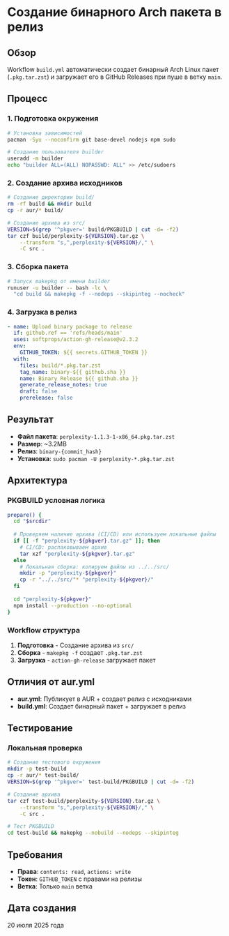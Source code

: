 # Создание бинарного Arch пакета в релиз

## Обзор

Workflow `build.yml` автоматически создает бинарный Arch Linux пакет (`.pkg.tar.zst`) и загружает его в GitHub Releases при пуше в ветку `main`.

## Процесс

### 1. Подготовка окружения
```bash
# Установка зависимостей
pacman -Syu --noconfirm git base-devel nodejs npm sudo

# Создание пользователя builder
useradd -m builder
echo "builder ALL=(ALL) NOPASSWD: ALL" >> /etc/sudoers
```

### 2. Создание архива исходников
```bash
# Создание директории build/
rm -rf build && mkdir build
cp -r aur/* build/

# Создание архива из src/
VERSION=$(grep '^pkgver=' build/PKGBUILD | cut -d= -f2)
tar czf build/perplexity-${VERSION}.tar.gz \
    --transform "s,^,perplexity-${VERSION}/," \
    -C src .
```

### 3. Сборка пакета
```bash
# Запуск makepkg от имени builder
runuser -u builder -- bash -lc \
  "cd build && makepkg -f --nodeps --skipinteg --nocheck"
```

### 4. Загрузка в релиз
```yaml
- name: Upload binary package to release
  if: github.ref == 'refs/heads/main'
  uses: softprops/action-gh-release@v2.3.2
  env:
    GITHUB_TOKEN: ${{ secrets.GITHUB_TOKEN }}
  with:
    files: build/*.pkg.tar.zst
    tag_name: binary-${{ github.sha }}
    name: Binary Release ${{ github.sha }}
    generate_release_notes: true
    draft: false
    prerelease: false
```

## Результат

- **Файл пакета**: `perplexity-1.1.3-1-x86_64.pkg.tar.zst`
- **Размер**: ~3.2MB
- **Релиз**: `binary-{commit_hash}`
- **Установка**: `sudo pacman -U perplexity-*.pkg.tar.zst`

## Архитектура

### PKGBUILD условная логика
```bash
prepare() {
  cd "$srcdir"
  
  # Проверяем наличие архива (CI/CD) или используем локальные файлы
  if [[ -f "perplexity-${pkgver}.tar.gz" ]]; then
    # CI/CD: распаковываем архив
    tar xzf "perplexity-${pkgver}.tar.gz"
  else
    # Локальная сборка: копируем файлы из ../../src/
    mkdir -p "perplexity-${pkgver}"
    cp -r "../../src/"* "perplexity-${pkgver}/"
  fi
  
  cd "perplexity-${pkgver}"
  npm install --production --no-optional
}
```

### Workflow структура
1. **Подготовка** - Создание архива из `src/`
2. **Сборка** - `makepkg -f` создает `.pkg.tar.zst`
3. **Загрузка** - `action-gh-release` загружает пакет

## Отличия от aur.yml

- **aur.yml**: Публикует в AUR + создает релиз с исходниками
- **build.yml**: Создает бинарный пакет + загружает в релиз

## Тестирование

### Локальная проверка
```bash
# Создание тестового окружения
mkdir -p test-build
cp -r aur/* test-build/
VERSION=$(grep '^pkgver=' test-build/PKGBUILD | cut -d= -f2)

# Создание архива
tar czf test-build/perplexity-${VERSION}.tar.gz \
    --transform "s,^,perplexity-${VERSION}/," \
    -C src .

# Тест PKGBUILD
cd test-build && makepkg --nobuild --nodeps --skipinteg
```

## Требования

- **Права**: `contents: read`, `actions: write`
- **Токен**: `GITHUB_TOKEN` с правами на релизы
- **Ветка**: Только `main` ветка

## Дата создания
20 июля 2025 года 